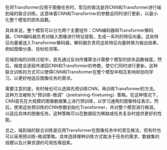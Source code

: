 在将Transformer应用于图像任务时，常见的做法是将CNN和Transformer进行端到端的联合训练。这意味着CNN和Transformer的参数会同时进行更新，以最小化整个模型的损失函数。

具体来说，整个模型可以分为两个主要组件：CNN编码器和Transformer解码器。CNN编码器负责对输入图像进行特征提取，生成一系列的特征向量。这些特征向量被送入Transformer解码器，解码器负责将这些特征向量转换为输出结果，例如图像分类、目标检测等。

在端到端的训练过程中，首先通过反向传播算法计算整个模型的损失函数梯度。然后，梯度会逐层传递回CNN和Transformer的参数，使它们同时进行更新。这种联合训练的方式可以使得CNN和Transformer在整个模型中相互影响和协同学习，以更好地适应图像任务的需求。

需要注意的是，有时候也可以选择先预训练CNN，再训练Transformer的方法。这种方法被称为"预训练-微调"（pretraining-finetuning）策略。在这种情况下，CNN首先在大规模的图像数据集上进行预训练，以学习通用的图像特征表示。然后，使用这些预训练的CNN参数初始化Transformer，并对整个模型进行微调，以适应具体的图像任务。这种策略可以在数据较为稀缺或任务复杂时提供更好的性能。

总之，端到端的联合训练是应用Transformer在图像任务中的常见做法，但有时也可以采用预训练-微调策略。具体选择哪种训练方式取决于任务的需求、数据集的规模以及计算资源的可用性等因素。